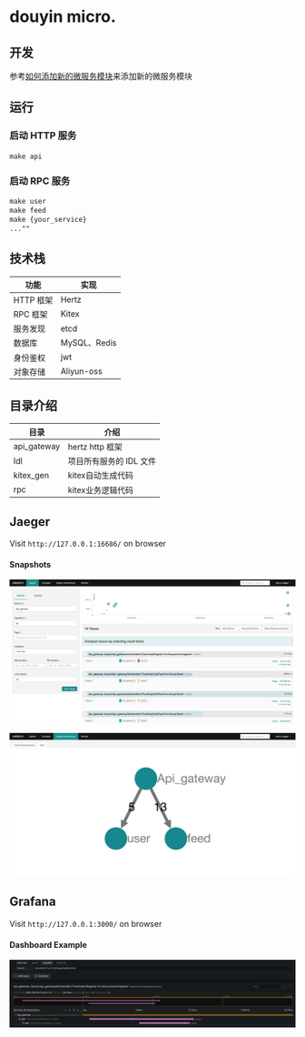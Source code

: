 # douyin micro.
## 开发
 参考[如何添加新的微服务模块](docs/AddNewServiceGuide.md)来添加新的微服务模块
 ## 运行
 ### 启动 HTTP 服务

```shell
make api
```

### 启动 RPC 服务

```shell
make user
make feed
make {your_service}
...""
```

 ## 技术栈

| 功能      | 实现                  |
|---------|---------------------|
| HTTP 框架 | Hertz               |
| RPC 框架  | Kitex               |
| 服务发现  | etcd               |
| 数据库     | MySQL、Redis |
| 身份鉴权    | jwt              |
| 对象存储    | Aliyun-oss               |


## 目录介绍

| 目录     | 介绍             |
|--------|----------------|
| api_gateway    | hertz http 框架         |
| Idl    | 项目所有服务的 IDL 文件 |
| kitex_gen | kitex自动生成代码          |
| rpc | kitex业务逻辑代码        |

## Jaeger

Visit `http://127.0.0.1:16686/` on browser

#### Snapshots

![jaeger-tracing](./docs/images/Jaeger_0.png)

![jaeger-architecture](./docs/images/Jaeger_1.png)

## Grafana

Visit `http://127.0.0.1:3000/` on browser

#### Dashboard Example

![grafana-dashboard-example](./docs/images/grafana_trace.png)
